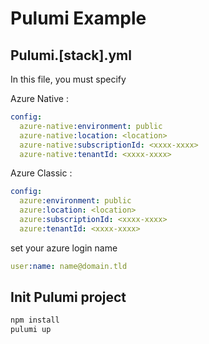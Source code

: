 # Pulumi Example

## Pulumi.[stack].yml

In this file, you must specify

Azure Native :

```yaml
config:
  azure-native:environment: public
  azure-native:location: <location>
  azure-native:subscriptionId: <xxxx-xxxx>
  azure-native:tenantId: <xxxx-xxxx>
```

Azure Classic :

```yaml
config:
  azure:environment: public
  azure:location: <location>
  azure:subscriptionId: <xxxx-xxxx>
  azure:tenantId: <xxxx-xxxx>
```

set your azure login name

```yaml
user:name: name@domain.tld
```

## Init Pulumi project

```bash
npm install
pulumi up
```
